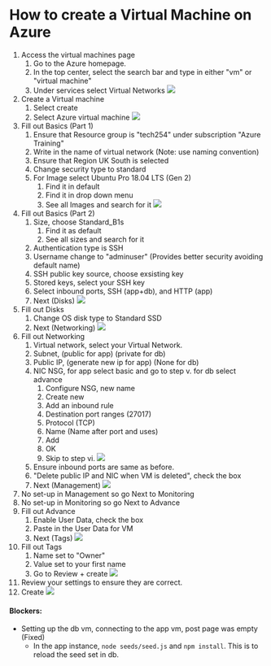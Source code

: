 # How to create a Virtual Machine on Azure


1. Access the virtual machines page  
   1. Go to the Azure homepage.  
   2. In the top center, select the search bar and type in either "vm" or "virtual machine"
   3. Under services select Virtual Networks
![](images/azure-vm-1.png)
2. Create a Virtual machine
   1. Select create
   2. Select Azure virtual machine
![](images/azure-vm-2.png)
3. Fill out Basics (Part 1)
   1. Ensure that Resource group is "tech254" under subscription "Azure Training"
   2. Write in the name of virtual network (Note: use naming convention) 
   3. Ensure that Region UK South is selected
   4. Change security type to standard
   5. For Image select Ubuntu Pro 18.04 LTS (Gen 2)
      1. Find it in default
      2. Find it in drop down menu
      3. See all Images and search for it
![](images/azure-vm-3.png)
4. Fill out Basics (Part 2)
   1. Size, choose Standard_B1s
      1. Find it as default
      2. See all sizes and search for it
   2. Authentication type is SSH
   3. Username change to "adminuser" (Provides better security avoiding default name)
   4. SSH public key source, choose exsisting key
   5. Stored keys, select your SSH key
   6. Select inbound ports, SSH (app+db), and HTTP (app)
   7. Next (Disks)
![](images/azure-vm-4.png)
5. Fill out Disks
   1. Change OS disk type to Standard SSD
   2. Next (Networking)
![](images/azure-vm-5.png)
6. Fill out Networking
   1. Virtual network, select your Virtual Network.
   2. Subnet, (public for app) (private for db)
   3. Public IP, (generate new ip for app) (None for db)
   4. NIC NSG, for app select basic and go to step v. for db select advance
      1. Configure NSG, new name
      2. Create new
      3. Add an inbound rule
      4. Destination port ranges (27017)
      5. Protocol (TCP)
      6. Name (Name after port and uses)
      7. Add
      8. OK
      9. Skip to step vi.
![](images/azure-vm-10.png)
   5. Ensure inbound ports are same as before.
   6. "Delete public IP and NIC when VM is deleted", check the box
   7. Next (Management)
![](images/azure-vm-6.png)
7. No set-up in Management so go Next to Monitoring
8. No set-up in Monitoring so go Next to Advance
9. Fill out Advance
   1. Enable User Data, check the box
   2. Paste in the User Data for VM
   3. Next (Tags)
![](images/azure-vm-7.png)
10. Fill out Tags
    1. Name set to "Owner"
    2. Value set to your first name
    3. Go to Review + create
    ![](images/azure-vm-8.png)
11. Review your settings to ensure they are correct.
12. Create
![](images/azure-vm-9.png)



#### Blockers:
- Setting up the db vm, connecting to the app vm, post page was empty (Fixed)
    - In the app instance, `node seeds/seed.js` and `npm install`. This is to reload the seed set in db.
